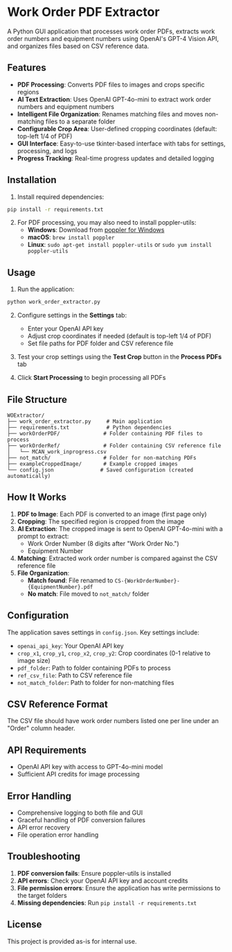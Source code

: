 # Work Order PDF Extractor

A Python GUI application that processes work order PDFs, extracts work order numbers and equipment numbers using OpenAI's GPT-4 Vision API, and organizes files based on CSV reference data.

## Features

- **PDF Processing**: Converts PDF files to images and crops specific regions
- **AI Text Extraction**: Uses OpenAI GPT-4o-mini to extract work order numbers and equipment numbers
- **Intelligent File Organization**: Renames matching files and moves non-matching files to a separate folder
- **Configurable Crop Area**: User-defined cropping coordinates (default: top-left 1/4 of PDF)
- **GUI Interface**: Easy-to-use tkinter-based interface with tabs for settings, processing, and logs
- **Progress Tracking**: Real-time progress updates and detailed logging

## Installation

1. Install required dependencies:
```bash
pip install -r requirements.txt
```

2. For PDF processing, you may also need to install poppler-utils:
   - **Windows**: Download from [poppler for Windows](https://blog.alivate.com.au/poppler-windows/)
   - **macOS**: `brew install poppler`
   - **Linux**: `sudo apt-get install poppler-utils` or `sudo yum install poppler-utils`

## Usage

1. Run the application:
```bash
python work_order_extractor.py
```

2. Configure settings in the **Settings** tab:
   - Enter your OpenAI API key
   - Adjust crop coordinates if needed (default is top-left 1/4 of PDF)
   - Set file paths for PDF folder and CSV reference file

3. Test your crop settings using the **Test Crop** button in the **Process PDFs** tab

4. Click **Start Processing** to begin processing all PDFs

## File Structure

```
WOExtractor/
├── work_order_extractor.py     # Main application
├── requirements.txt            # Python dependencies
├── workOrderPDF/              # Folder containing PDF files to process
├── workOrderRef/              # Folder containing CSV reference file
│   └── MCAN_work_inprogress.csv
├── not_match/                 # Folder for non-matching PDFs
├── exampleCroppedImage/       # Example cropped images
└── config.json               # Saved configuration (created automatically)
```

## How It Works

1. **PDF to Image**: Each PDF is converted to an image (first page only)
2. **Cropping**: The specified region is cropped from the image
3. **AI Extraction**: The cropped image is sent to OpenAI GPT-4o-mini with a prompt to extract:
   - Work Order Number (8 digits after "Work Order No.")
   - Equipment Number
4. **Matching**: Extracted work order number is compared against the CSV reference file
5. **File Organization**:
   - **Match found**: File renamed to `CS-{WorkOrderNumber}-{EquipmentNumber}.pdf`
   - **No match**: File moved to `not_match/` folder

## Configuration

The application saves settings in `config.json`. Key settings include:

- `openai_api_key`: Your OpenAI API key
- `crop_x1`, `crop_y1`, `crop_x2`, `crop_y2`: Crop coordinates (0-1 relative to image size)
- `pdf_folder`: Path to folder containing PDFs to process
- `ref_csv_file`: Path to CSV reference file
- `not_match_folder`: Path to folder for non-matching files

## CSV Reference Format

The CSV file should have work order numbers listed one per line under an "Order" column header.

## API Requirements

- OpenAI API key with access to GPT-4o-mini model
- Sufficient API credits for image processing

## Error Handling

- Comprehensive logging to both file and GUI
- Graceful handling of PDF conversion failures
- API error recovery
- File operation error handling

## Troubleshooting

1. **PDF conversion fails**: Ensure poppler-utils is installed
2. **API errors**: Check your OpenAI API key and account credits
3. **File permission errors**: Ensure the application has write permissions to the target folders
4. **Missing dependencies**: Run `pip install -r requirements.txt`

## License

This project is provided as-is for internal use.